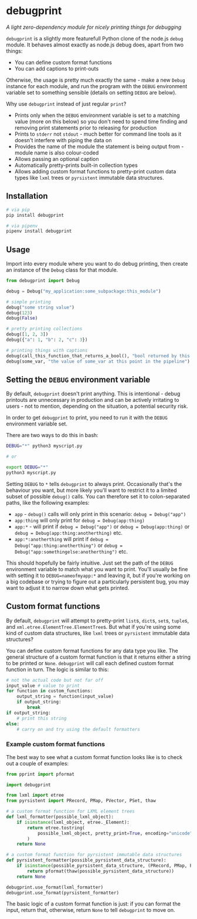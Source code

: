 # debugprint

*A light zero-dependency module for nicely printing things for debugging*

`debugprint` is a slightly more featurefull Python clone of the node.js `debug` module. It behaves almost exactly as node.js debug does, apart from two things:

 - You can define custom format functions
 - You can add captions to print-outs

Otherwise, the usage is pretty much exactly the same - make a new `Debug` instance for each module, and run the program with the `DEBUG` environment variable set to something sensible (details on setting `DEBUG` are below).

Why use `debugprint` instead of just regular `print`?

 - Prints only when the `DEBUG` environment variable is set to a matching value (more on this below) so you don't need to spend time finding and removing print statements prior to releasing for production
 - Prints to `stderr` not `stdout` - much better for command line tools as it doesn't interfere with piping the data on
 - Provides the name of the module the statement is being output from - module name is also colour-coded
 - Allows passing an optional caption
 - Automatically pretty-prints built-in collection types
 - Allows adding custom format functions to pretty-print custom data types like `lxml` trees or `pyrsistent` immutable data structures.

## Installation

```bash
# via pip
pip install debugprint

# via pipenv
pipenv install debugprint

```

## Usage

Import into every module where you want to do debug printing, then create an instance of the `Debug` class for that module.

```python
from debugprint import Debug

debug = Debug("my_application:some_subpackage:this_module")

# simple printing
debug("some string value")
debug(123)
debug(False)

# pretty printing collections
debug([1, 2, 3])
debug({"a": 1, "b": 2, "c": 3})

# printing things with captions
debug(call_this_function_that_returns_a_bool(), "bool returned by this function")
debug(some_var, "the value of some_var at this point in the pipeline")

```

## Setting the `DEBUG` environment variable

By default, `debugprint` doesn't print anything. This is intentional - debug printouts are unnecessary in production and can be actively irritating to users - not to mention, depending on the situation, a potential security risk.

In order to get `debugprint` to print, you need to run it with the `DEBUG` environment variable set.

There are two ways to do this in bash:

```bash
DEBUG="*" python3 myscript.py

# or

export DEBUG="*"
python3 myscript.py
```

Setting `DEBUG` to `*` tells `debugprint` to always print. Occasionally that's the behaviour you want, but more likely you'll want to restrict it to a limited subset of possible `debug()` calls. You can therefore set it to colon-separated paths, like the following examples:

 - `app` - `debug()` calls will only print in this scenario: `debug = Debug("app")`
 - `app:thing` will only print for `debug = Debug(app:thing)`
 - `app:*` - will print if `debug = Debug("app")` or `debug = Debug(app:thing)` or `debug = Debug(app:thing:anotherthing)` etc.
 - `app:*:anotherthing` will print if `debug = Debug("app:thing:anotherthing")` or `debug = Debug("app:somethingelse:anotherthing")` etc.

This should hopefully be fairly intuitive. Just set the path of the `DEBUG` environment variable to match what you want to print. You'll usually be fine with setting it to `DEBUG=nameofmyapp:*` and leaving it, but if you're working on a big codebase or trying to figure out a particularly persistent bug, you may want to adjust it to narrow down what gets printed.

## Custom format functions

By default, `debugprint` will attempt to pretty-print `list`s, `dict`s, `set`s, `tuple`s, and `xml.etree.ElementTree.ElementTree`s. But what if you're using some kind of custom data structures, like `lxml` trees or `pyrsistent` immutable data structures?

You can define custom format functions for any data type you like. The general structure of a custom format function is that it returns either a string to be printed or `None`. `debugprint` will call each defined custom format function in turn. The logic is similar to this:

```python
# not the actual code but not far off
input_value # value to print
for function in custom_functions:
    output_string = function(input_value)
    if output_string:
        break
if output_string:
    # print this string
else:
    # carry on and try using the default formatters
```

### Example custom format functions

The best way to see what a custom format function looks like is to check out a couple of examples:

```python
from pprint import pformat

import debugprint

from lxml import etree
from pyrsistent import PRecord, PMap, PVector, PSet, thaw

# a custom format function for LXML element trees
def lxml_formatter(possible_lxml_object):
    if isinstance(lxml_object, etree._Element):
        return etree.tostring(
            possible_lxml_object, pretty_print=True, encoding="unicode"
        )
    return None

# a custom format function for pyrsistent immutable data structures
def pyrsistent_formatter(possible_pyrsistent_data_structure):
    if isinstance(possible_pyrsistent_data_structure, (PRecord, PMap, PVector, PSet)):
        return pformat(thaw(possible_pyrsistent_data_structure))
    return None

debugprint.use_format(lxml_formatter)
debugprint.use_format(pyrsistent_formatter)
```

The basic logic of a custom format function is just: if you can format the input, return that, otherwise, return `None` to tell `debugprint` to move on.
